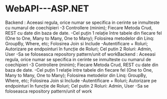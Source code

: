 # WebAPI---ASP.NET

Backend :
Aceeasi regula, orice numar se specifica in cerinte se inmulteste cu numarul de coechipieri
 -3 Controllere (minim); Fiecare Metoda Crud, REST cu date din baza de date.
 -Cel puțin 1 relație între tabele din fiecare fel (One to One, Many to Many, One to Many); Folosirea metodelor din Linq: GroupBy, Where, etc; Folosirea Join si Include
 -Autentificare + Roluri; Autorizare pe endpointuri în funcție de Roluri; Cel putin 2 Roluri: Admin, User
 -Sa se foloseasca repository pattern/unit of workBackend :
Aceeasi regula, orice numar se specifica in cerinte se inmulteste cu numarul de coechipieri
 -3 Controllere (minim); Fiecare Metoda Crud, REST cu date din baza de date.
 -Cel puțin 1 relație între tabele din fiecare fel (One to One, Many to Many, One to Many); Folosirea metodelor din Linq: GroupBy, Where, etc; Folosirea Join si Include
 -Autentificare + Roluri; Autorizare pe endpointuri în funcție de Roluri; Cel putin 2 Roluri: Admin, User
 -Sa se foloseasca repository pattern/unit of work
